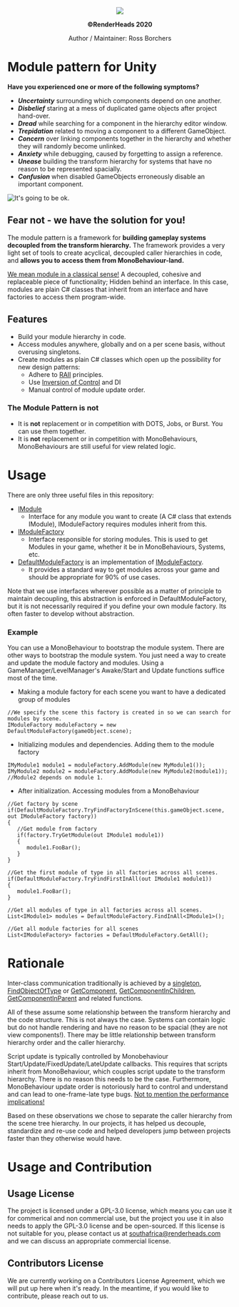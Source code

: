 
<p align="center">
  <img src="https://i1.wp.com/siliconcape.com/wp-content/uploads/2018/10/118-logo.png">
</p>
<p align="center">
  <b>©RenderHeads 2020</b>
</p>
<p align ="center"> Author / Maintainer: Ross Borchers </p>


# Module pattern for Unity

**Have you experienced one or more of the following symptoms?**

- _**Uncertainty**_ surrounding which components depend on one another.
- _**Disbelief**_ staring at a mess of duplicated game objects after project hand-over.
- _**Dread**_ while searching for a component in the hierarchy editor window.
- _**Trepidation**_ related to moving a component to a different GameObject.
- _**Concern**_ over linking components together in the hierarchy and whether they will randomly become unlinked.
- _**Anxiety**_ while debugging, caused by forgetting to assign a reference.
- _**Unease**_ building the transform hierarchy for systems that have no reason to be represented spacially.
- _**Confusion**_ when disabled GameObjects erroneously disable an important component.

![It's going to be ok.](https://media.giphy.com/media/3ohs81rDuEz9ioJzAA/giphy-downsized.gif)

## Fear not - **we have the solution for you!**

The module pattern is a framework for **building gameplay systems decoupled from the transform hierarchy.**
The framework provides a very light set of tools to create acyclical, decoupled caller hierarchies in code, and **allows you to access them from MonoBehaviour-land.**

[We mean module in a classical sense!](https://en.wikipedia.org/wiki/Modular_programming) A decoupled, cohesive and replaceable piece of functionality; Hidden behind an interface. In this case, modules are plain C# classes that inherit from an interface and have factories to access them program-wide.

## Features
- Build your module hierarchy in code.
- Access modules anywhere, globally and on a per scene basis, without overusing singletons.
- Create modules as plain C# classes which open up the possibility for new design patterns:
   - Adhere to [RAII](https://en.wikipedia.org/wiki/Resource_acquisition_is_initialization) principles.
   - Use [Inversion of Control](https://en.wikipedia.org/wiki/Inversion_of_control) and DI
   - Manual control of module update order.

### The Module Pattern is not

- It is **not** replacement or in competition with DOTS, Jobs, or Burst. You can use them together.
- It is **not** replacement or in competition with MonoBehaviours, MonoBehaviours are still useful for view related logic.

# Usage
There are only three useful files in this repository:
- [IModule](https://github.com/RenderHeads/UnityPlugin-ModulePattern/blob/master/Unity/Assets/RenderHeads/Lib/Runtime/Scripts/IModule.cs) 
    - Interface for any module you want to create (A C# class that extends IModule), IModuleFactory requires modules inherit from this.
- [IModuleFactory](https://github.com/RenderHeads/UnityPlugin-ModulePattern/blob/master/Unity/Assets/RenderHeads/Lib/Runtime/Scripts/IModuleFactory.cs)
    - Interface responsible for storing modules. This is used to get Modules in your game, whether it be in MonoBehaviours, Systems, etc.
- [DefaultModuleFactory](https://github.com/RenderHeads/UnityPlugin-ModulePattern/blob/master/Unity/Assets/RenderHeads/Lib/Runtime/Scripts/DefaultModuleFactory.cs) is an implementation of [IModuleFactory](https://github.com/RenderHeads/UnityPlugin-ModulePattern/blob/master/Unity/Assets/RenderHeads/Lib/Runtime/Scripts/IModuleFactory.cs).
    - It provides a standard way to get modules across your game and should be appropriate for 90% of use cases.

Note that we use interfaces wherever possible as a matter of principle to maintain decoupling, this abstraction is enforced in DefaultModuleFactory, but it is not necessarily required if you define your own module factory. Its often faster to develop without abstraction.

### Example
You can use a  MonoBehaviour to bootstrap the module system. There are other ways to bootstrap the module system. You just need a way to create and update the module factory and modules. Using a GameManager/LevelManager's Awake/Start and Update functions suffice most of the time.
 
- Making a module factory for each scene you want to have a dedicated group of modules
```
//We specify the scene this factory is created in so we can search for modules by scene.
IModuleFactory moduleFactory = new DefaultModuleFactory(gameObject.scene);
```

- Initializing modules and dependencies. Adding them to the module factory
```
IMyModule1 module1 = moduleFactory.AddModule(new MyModule1());
IMyModule2 module2 = moduleFactory.AddModule(new MyModule2(module1)); //Module2 depends on module 1.
```

- After initialization. Accessing modules from a MonoBehaviour
```
//Get factory by scene
if(DefaultModuleFactory.TryFindFactoryInScene(this.gameObject.scene, out IModuleFactory factory))
{
   //Get module from factory
   if(factory.TryGetModule(out IModule1 module1))
   {
      module1.FooBar();
   }
}

//Get the first module of type in all factories across all scenes.
if(DefaultModuleFactory.TryFindFirstInAll(out IModule1 module1))
{
   module1.FooBar();
}

//Get all modules of type in all factories across all scenes.
List<IModule1> modules = DefaultModuleFactory.FindInAll<IModule1>();

//Get all module factories for all scenes
List<IModuleFactory> factories = DefaultModuleFactory.GetAll();

```

# Rationale

Inter-class communication traditionally is achieved by a [singleton](https://en.wikipedia.org/wiki/Singleton_pattern), [FindObjectOfType](https://docs.unity3d.com/ScriptReference/Object.FindObjectOfType.html) or [GetComponent](https://docs.unity3d.com/ScriptReference/GameObject.GetComponent.html), [GetComponentInChildren](https://docs.unity3d.com/ScriptReference/Component.GetComponentsInChildren.html), [GetComponentInParent](https://docs.unity3d.com/ScriptReference/GameObject.GetComponentInParent.html) and related functions.

All of these assume some relationship between the transform hierarchy and the code structure. This is not always the case. Systems can contain logic but do not handle rendering and have no reason to be spacial (they are not view components!). There may be little relationship between transform hierarchy order and the caller hierarchy.

Script update is typically controlled by Monobehaviour Start/Update/FixedUpdate/LateUpdate callbacks. This requires that scripts inherit from MonoBehaviour, which couples script update to the transform hierarchy. There is no reason this needs to be the case. Furthermore, MonoBehaviour update order is notoriously hard to control and understand and can lead to one-frame-late type bugs. [Not to mention the performance implications!](https://blogs.unity3d.com/2015/12/23/1k-update-calls/)

Based on these observations we chose to separate the caller hierarchy from the scene tree hierarchy. In our projects, it has helped us decouple, standardize and re-use code and helped developers jump between projects faster than they otherwise would have.

# Usage and Contribution
## Usage License
The project is licensed under a GPL-3.0 license, which means you can use it for commerical and non commercial use, but the project you use it in also needs to apply the GPL-3.0 license and be open-sourced. If this license is not suitable for you, please contact us at southafrica@renderheads.com and we can discuss an appropriate commercial license.

## Contributors License
We are currently working on a Contributors License Agreement, which we will put up here when it's ready. In the meantime, if you would like to contribute, please reach out to us.
